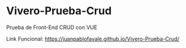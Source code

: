 # Vivero-Prueba-Crud

Prueba de Front-End CRUD con VUE

Link Funcional:
https://juanpablofavale.github.io/Vivero-Prueba-Crud/
